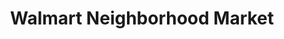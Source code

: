 ---
title: "Walmart Neighborhood Market"
url: /debary/walmart-neighborhood-market/
shop: Supermarkt
---